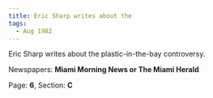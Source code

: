 ```yaml
---  
title: Eric Sharp writes about the  
tags:  
  - Aug 1982  
---  
```

  
Eric Sharp writes about the plastic-in-the-bay controversy.  
  
Newspapers: **Miami Morning News or The Miami Herald**  
  
Page: **6**, Section: **C** 
